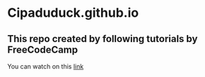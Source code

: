 # Cipaduduck.github.io
## This repo created by following tutorials by FreeCodeCamp
You can watch on this [link](https://www.youtube.com/watch?v=Rs_rAxEsAvI&t=2895s)
